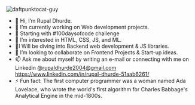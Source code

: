 

![daftpunktocat-guy](https://github.com/Rupal-Dhurde/Rupal-Dhurde/assets/138601399/13de2f58-83e1-48c5-9331-64615e4c9398)

- 👋 Hi, I’m Rupal Dhurde.
- 🔭 I’m currently working on Web development projects.
- 🚀 Starting with #100daysofcode challenge
- 👀 I’m interested in HTML, CSS, JS, and ML.
- 🌠I Will be diving into Backend web development & JS libraries.
- 💞️ I’m looking to collaborate on Frontend Projects & Start-up ideas.
- 📫 Ask me about myself by writing an e-mail or connecting
      with me on Linkedin
  @rupaldhurde2004@gmail.com
  https://www.linkedin.com/in/rupal-dhurde-51aab6261/
- ⚡ Fun fact: The first computer programmer was a woman named Ada Lovelace, who wrote the world's first algorithm for Charles Babbage's Analytical Engine in the mid-1800s.
<!---
Rupal-Dhurde/Rupal-Dhurde is a ✨ special ✨ repository because its `README.md` (this file) appears on your GitHub profile.
You can click the Preview link to take a look at your changes.
--->
